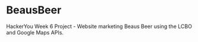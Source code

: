 # BeausBeer
HackerYou Week 6 Project - Website marketing Beaus Beer using the LCBO and Google Maps APIs.
